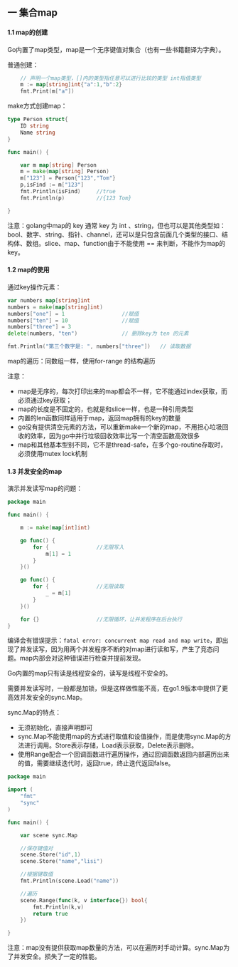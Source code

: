 ## 一 集合map

#### 1.1 map的创建

Go内置了map类型，map是一个无序键值对集合（也有一些书籍翻译为字典）。  

普通创建：
```go
	// 声明一个map类型，[]内的类型指任意可以进行比较的类型 int指值类型
	m := map[string]int{"a":1,"b":2}
	fmt.Print(m["a"])
```

make方式创建map：
```go
type Person struct{
	ID string
	Name string
}

func main() {

	var m map[string] Person				
	m = make(map[string] Person)
	m["123"] = Person{"123","Tom"}
	p,isFind := m["123"]
	fmt.Println(isFind)		//true
	fmt.Println(p)			//{123 Tom}

}
```

注意：golang中map的 key 通常 key 为 int 、string，但也可以是其他类型如：bool、数字、string、指针、channel，还可以是只包含前面几个类型的接口、结构体、数组。slice、map、function由于不能使用 == 来判断，不能作为map的key。  

#### 1.2 map的使用

通过key操作元素：
```go
var numbers map[string]int
numbers = make(map[string]int)
numbers["one"] = 1 					//赋值
numbers["ten"] = 10 				//赋值
numbers["three"] = 3
delete(numbers, "ten") 				// 删除key为 ten 的元素

fmt.Println("第三个数字是: ", numbers["three"]) 	// 读取数据
```

map的遍历：同数组一样，使用for-range 的结构遍历  

注意：
- map是无序的，每次打印出来的map都会不一样，它不能通过index获取，而必须通过key获取；
- map的长度是不固定的，也就是和slice一样，也是一种引用类型	
- 内置的len函数同样适用于map，返回map拥有的key的数量
- go没有提供清空元素的方法，可以重新make一个新的map，不用担心垃圾回收的效率，因为go中并行垃圾回收效率比写一个清空函数高效很多
- map和其他基本型别不同，它不是thread-safe，在多个go-routine存取时，必须使用mutex lock机制

#### 1.3 并发安全的map

演示并发读写map的问题：
```go
package main

func main() {

	m := make(map[int]int)

	go func() {			
		for {				//无限写入
			m[1] = 1
		}
	}()

	go func() {
		for {				//无限读取
			_ = m[1]
		}
	}()

	for {}					//无限循环，让并发程序在后台执行
}
```

编译会有错误提示：`fatal error: concurrent map read and map write`，即出现了并发读写，因为用两个并发程序不断的对map进行读和写，产生了竞态问题。map内部会对这种错误进行检查并提前发现。   

Go内置的map只有读是线程安全的，读写是线程不安全的。  

需要并发读写时，一般都是加锁，但是这样做性能不高，在go1.9版本中提供了更高效并发安全的sync.Map。  

sync.Map的特点：
- 无须初始化，直接声明即可
- sync.Map不能使用map的方式进行取值和设值操作，而是使用sync.Map的方法进行调用。Store表示存储，Load表示获取，Delete表示删除。 
- 使用Range配合一个回调函数进行遍历操作，通过回调函数返回内部遍历出来的值，需要继续迭代时，返回true，终止迭代返回false。

```go
package main

import (
	"fmt"
	"sync"
)

func main() {

	var scene sync.Map

	//保存键值对
	scene.Store("id",1)
	scene.Store("name","lisi")

	//根据键取值
	fmt.Println(scene.Load("name"))			

	//遍历
	scene.Range(func(k, v interface{}) bool{
		fmt.Println(k,v)
		return true
	})

}
```

注意：map没有提供获取map数量的方法，可以在遍历时手动计算。sync.Map为了并发安全。损失了一定的性能。